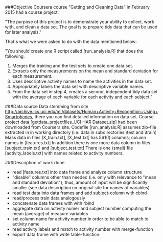 ###Objective
Coursera course "Getting and Cleaning Data" in February 2015 had a course project:

"The purpose of this project is to demonstrate your ability to collect, work with, and clean a data set. 
The goal is to prepare tidy data that can be used for later analysis."

That´s what we were asked to do with the data mentioned below:

"You should create one R script called [run_analysis.R] that does the following. 
1. Merges the training and the test sets to create one data set.
2. Extracts only the measurements on the mean and standard deviation for each measurement. 
3. Uses descriptive activity names to name the activities in the data set.
4. Appropriately labels the data set with descriptive variable names. 
5. From the data set in step 4, creates a second, independent tidy data set with the average of each variable for each activity and each subject."

###Data source
Data stemming from site http://archive.ics.uci.edu/ml/datasets/Human+Activity+Recognition+Using+Smartphones, 
there you can find detailed information on data set.
Course project data [getdata_projectfiles_UCI HAR Dataset.zip] had been downloaded from Coursera site.
Codefile [run_analysis.R] assumes zip-file extracted in in working directory (i.e. data in subdirectories \test and \train)
Mass data in files [X_train.txt], [X_test.txt] has 561(!) columns; column names in [features.txt]
In addition there is one more data column in files [subject_train.txt] and [subject_test.txt]
There is one (small) file [activity_labels.txt] with names related to activity numbers.

###Description of work done
* read [features.txt] into data frame and analyze column structure
* "disable" columns other than needed (i.e. only with relevance to "mean and standard deviation"); thus, amount of input will be significantly smaller (see data description on original site for names of variables)
* read test data into data frames and add subject-column with cbind
* read/process train data analogously
* concatenate data frames with with rbind
* aggregate data on activity numer and subject number computing the mean (average) of measure variables
* set column name for activity number in order to be able to match to activity name
* read activity labels and match to activity number with merge-function
* export data frame with write table-function
